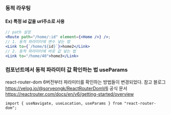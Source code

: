 ### 동적 라우팅

#### Ex) 특정 id 값을 url주소로 사용

```jsx
// path 설정
<Route path="/home/:id" element={<Home />} />;
// 1. 동적 파라미터에 변수 넣는 법
<Link to={`/home/${id}`}>home2</Link>
// 2. 동적 파라미터에 바로 값 넣는 법
<Link to="/home/40">home3</Link>

```

### 컴포넌트에서 동적 파라미터 값 확인하는 법 useParams

react-router-dom 6버전부터 파라미터를 확인하는 방법들이 변경되었다.
참고 블로그 https://velog.io/@soryeongk/ReactRouterDomV6
공식 문서 https://reactrouter.com/docs/en/v6/getting-started/overview

`import { useNavigate, useLocation, useParams } from "react-router-dom";`
